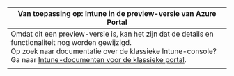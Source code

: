 |Van toepassing op: Intune in de preview-versie van Azure Portal |
|--|
|Omdat dit een preview-versie is, kan het zijn dat de details en functionaliteit nog worden gewijzigd.<br>Op zoek naar documentatie over de klassieke Intune-console? Ga naar [Intune-documenten voor de klassieke portal](https://docs.microsoft.com/intune-classic/understand-explore/introduction-to-microsoft-intune).|
| |

